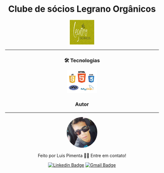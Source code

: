 <div align="center">
<h1>Clube de sócios Legrano Orgânicos</h1>

<a href="https://www.legrano.com.br">
  <img
    height="80"
    width="80"
    alt="goat"
    src="logo.png"
  />
</a>

<hr />



### 🛠 Tecnologias

 <img src="tecnologias.jpg" width="100px;" alt=""/>

### Autor
---

 <img style="border-radius: 50%;" src="selfie.jpg" width="100px;" alt=""/>

Feito por Luis Pimenta 👋🏽 Entre em contato!

[![Linkedin Badge](https://img.shields.io/badge/-LuisPimenta-blue?style=flat-square&logo=Linkedin&logoColor=white&link=https://www.linkedin.com/in/luis-felipe-araujo-pimenta-60a1b7118/)](https://www.linkedin.com/in/luis-felipe-araujo-pimenta-60a1b7118/) 
[![Gmail Badge](https://img.shields.io/badge/-luisfelipearaujopimenta@gmail.com-c14438?style=flat-square&logo=Gmail&logoColor=white&link=mailto:luisfelipearaujopimenta@gmail.com)](mailto:luisfelipearaujopimenta@gmail.com)


